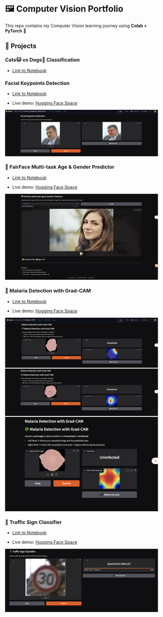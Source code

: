 # 🖼️ Computer Vision Portfolio

This repo contains my Computer Vision learning journey using **Colab + PyTorch** 🚀


## 📂 Projects

### Cats🐱 vs Dogs🐶 Classification
- [Link to Notebook](notebooks/Transfer_Learning_VGG_16.ipynb)  



### Facial Keypoints Detection
- [Link to Notebook](notebooks/Facial%20Keypoints%20Detection.ipynb)

- Live demo: [Hugging Face Space](https://huggingface.co/spaces/faranbutt789/Facial_Keypoint_Detection)

![Facial Keypoints Detection App](images/facial%20keypoints%20detection.png)


### 🧠 FairFace Multi-task Age & Gender Predictor
- [Link to Notebook](notebooks/Mutitask%20Gender%20and%20Age%20Prediction.ipynb)

- Live demo: [Hugging Face Space](https://huggingface.co/spaces/faranbutt789/Multitask_Gender_and_Age_Classifier)

![Facial Keypoints Detection App](images/age_gender_predict.png)


### 🦠 Malaria Detection with Grad-CAM

- [Link to Notebook](notebooks/malaria-detection-grad-cam.ipynb)

- Live demo: [Hugging Face Space](https://huggingface.co/spaces/faranbutt789/Malaria-CAM)

![MalariaCAM](images/malariacam1.png)
![MalariaCAM](images/malariacam2.png)
![MalariaCAM](images/gradcam3.png)


### 🚦 Traffic Sign Classifier

- [Link to Notebook](notebooks/TrafficSignNet.ipynb)

- Live demo: [Hugging Face Space](https://huggingface.co/spaces/faranbutt789/TrafficSignNet)

![TrafficNet](images/Traffic%20sign%20classifier.png)